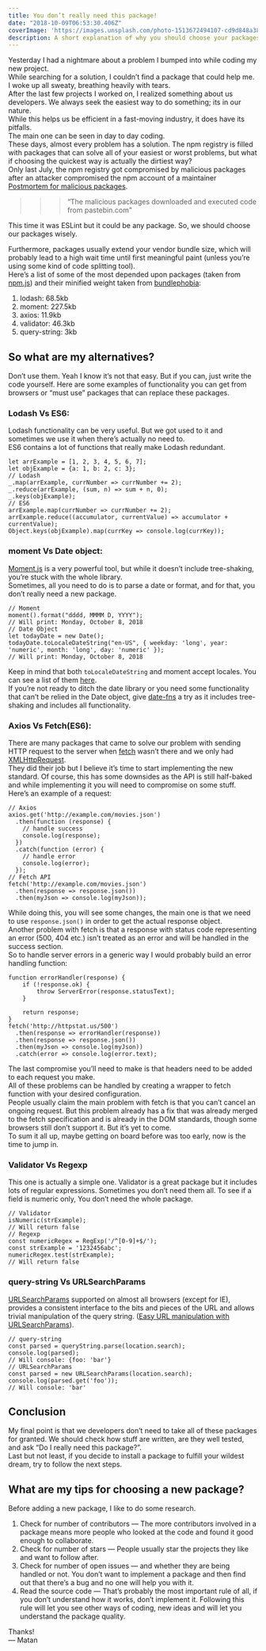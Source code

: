 ```yaml
---
title: You don’t really need this package!
date: "2018-10-09T06:53:30.406Z"
coverImage: 'https://images.unsplash.com/photo-1513672494107-cd9d848a383e?ixid=MnwxMjA3fDB8MHxwaG90by1wYWdlfHx8fGVufDB8fHx8&ixlib=rb-1.2.1&auto=format&fit=crop&w=1350&q=80'
description: A short explanation of why you should choose your packages wisely
---
```


Yesterday I had a nightmare about a problem I bumped into while coding my new project.  
While searching for a solution, I couldn’t find a package that could help me. I woke up all sweaty, breathing heavily with tears.  
After the last few projects I worked on, I realized something about us developers. We always seek the easiest way to do something; its in our nature.  
While this helps us be efficient in a fast-moving industry, it does have its pitfalls.  
The main one can be seen in day to day coding.  
These days, almost every problem has a solution. The npm registry is filled with packages that can solve all of your easiest or worst problems, but what if choosing the quickest way is actually the dirtiest way?  
Only last July, the npm registry got compromised by malicious packages after an attacker compromised the npm account of a maintainer [Postmortem for malicious packages](https://eslint.org/blog/2018/07/postmortem-for-malicious-package-publishes).

>>> “The malicious packages downloaded and executed code from pastebin.com"

This time it was ESLint but it could be any package. So, we should choose our packages wisely.

Furthermore, packages usually extend your vendor bundle size, which will probably lead to a high wait time until first meaningful paint (unless you’re using some kind of code splitting tool).  
Here’s a list of some of the most depended upon packages (taken from [npm.js](https://www.npmjs.com/browse/depended)) and their minified weight taken from [bundlephobia](https://bundlephobia.com/):  
1. lodash: 68.5kb
2. moment: 227.5kb
3. axios: 11.9kb
4. validator: 46.3kb
5. query-string: 3kb


## So what are my alternatives?
Don’t use them. Yeah I know it’s not that easy. But if you can, just write the code yourself. Here are some examples of functionality you can get from browsers or “must use” packages that can replace these packages.

### Lodash Vs ES6:
Lodash functionality can be very useful. But we got used to it and sometimes we use it when there’s actually no need to.  
ES6 contains a lot of functions that really make Lodash redundant.

```
let arrExample = [1, 2, 3, 4, 5, 6, 7];
let objExample = {a: 1, b: 2, c: 3};
// Lodash
_.map(arrExample, currNumber => currNumber += 2);
_.reduce(arrExample, (sum, n) => sum + n, 0);
_.keys(objExample);
// ES6
arrExample.map(currNumber => currNumber += 2);
arrExample.reduce((accumulator, currentValue) => accumulator + currentValue);
Object.keys(objExample).map(currKey => console.log(currKey));
```

### moment Vs Date object:
[Moment.js](https://momentjs.com/) is a very powerful tool, but while it doesn’t include tree-shaking, you’re stuck with the whole library.  
Sometimes, all you need to do is to parse a date or format, and for that, you don’t really need a new package.

```
// Moment
moment().format("dddd, MMMM D, YYYY");
// Will print: Monday, October 8, 2018
// Date Object
let todayDate = new Date();
todayDate.toLocaleDateString("en-US", { weekday: 'long', year: 'numeric', month: 'long', day: 'numeric' });
// Will print: Monday, October 8, 2018
```

Keep in mind that both `toLocaleDateString` and moment accept locales. You can see a list of them [here](https://github.com/libyal/libfwnt/wiki/Language-Code-identifiers#language-identifiers).  
If you’re not ready to ditch the date library or you need some functionality that can’t be relied in the Date object, give [date-fns](https://date-fns.org/) a try as it includes tree-shaking and includes all functionality.

### Axios Vs Fetch(ES6):
There are many packages that came to solve our problem with sending HTTP request to the server when [fetch](https://developer.mozilla.org/en-US/docs/Web/API/Fetch_API/Using_Fetch) wasn’t there and we only had [XMLHttpRequest](https://developer.mozilla.org/en-US/docs/Web/API/XMLHttpRequest).  
They did their job but I believe it’s time to start implementing the new standard. Of course, this has some downsides as the API is still half-baked and while implementing it you will need to compromise on some stuff.  
Here’s an example of a request:

```
// Axios
axios.get('http://example.com/movies.json')
  .then(function (response) {
    // handle success
    console.log(response);
  })
  .catch(function (error) {
    // handle error
    console.log(error);
  });
// Fetch API
fetch('http://example.com/movies.json')
  .then(response => response.json())
  .then(myJson => console.log(myJson));
```

While doing this, you will see some changes, the main one is that we need to use `response.json()` in order to get the actual response object.  
Another problem with fetch is that a response with status code representing an error (500, 404 etc.) isn’t treated as an error and will be handled in the success section.  
So to handle server errors in a generic way I would probably build an error handling function:

```
function errorHandler(response) {
    if (!response.ok) {
        throw ServerError(response.statusText);
    } 
    
    return response;
}
fetch('http://httpstat.us/500')
  .then(response => errorHandler(response))
  .then(response => response.json())
  .then(myJson => console.log(myJson))
  .catch(error => console.log(error.text);
```

The last compromise you’ll need to make is that headers need to be added to each request you make.  
All of these problems can be handled by creating a wrapper to fetch function with your desired configuration.  
People usually claim the main problem with fetch is that you can’t cancel an ongoing request. But this problem already has a fix that was already merged to the fetch specification and is already in the DOM standards, though some browsers still don’t support it. But it’s yet to come.  
To sum it all up, maybe getting on board before was too early, now is the time to jump in.  

### Validator Vs Regexp
This one is actually a simple one. Validator is a great package but it includes lots of regular expressions. Sometimes you don’t need them all. To see if a field is numeric only, You don’t need the whole package.

```
// Validator
isNumeric(strExample);
// Will return false
// Regexp
const numericRegex = RegExp('/^[0-9]+$/');
const strExample = '1232456abc';
numericRegex.test(strExample);
// Will return false
```
### query-string Vs URLSearchParams
[URLSearchParams](https://developer.mozilla.org/en-US/docs/Web/API/URLSearchParams) supported on almost all browsers (except for IE), provides a consistent interface to the bits and pieces of the URL and allows trivial manipulation of the query string. ([Easy URL manipulation with URLSearchParams](https://developers.google.com/web/updates/2016/01/urlsearchparams?hl=en)).

```
// query-string
const parsed = queryString.parse(location.search);
console.log(parsed);
// Will console: {foo: 'bar'}
// URLSearchParams
const parsed = new URLSearchParams(location.search);
console.log(parsed.get('foo'));
// Will console: 'bar'
```

## Conclusion
My final point is that we developers don’t need to take all of these packages for granted. We should check how stuff are written, are they well tested, and ask “Do I really need this package?”.  
Last but not least, if you decide to install a package to fulfill your wildest dream, try to follow the next steps.  

## What are my tips for choosing a new package?
Before adding a new package, I like to do some research.
1. Check for number of contributors — The more contributors involved in a package means more people who looked at the code and found it good enough to collaborate.
2. Check for number of stars — People usually star the projects they like and want to follow after.
3. Check for number of open issues — and whether they are being handled or not. You don’t want to implement a package and then find out that there’s a bug and no one will help you with it.
4. Read the source code — That’s probably the most important rule of all, if you don’t understand how it works, don’t implement it. Following this rule will let you see other ways of coding, new ideas and will let you understand the package quality.

Thanks!  
— Matan